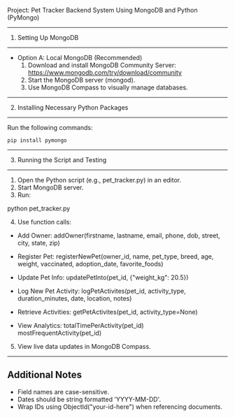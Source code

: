 
Project: Pet Tracker Backend System
Using MongoDB and Python (PyMongo)

-------------------------------
1. Setting Up MongoDB
-------------------------------

- Option A: Local MongoDB (Recommended)
  1. Download and install MongoDB Community Server: https://www.mongodb.com/try/download/community
  2. Start the MongoDB server (mongod).
  3. Use MongoDB Compass to visually manage databases.


-------------------------------
2. Installing Necessary Python Packages
-------------------------------

Run the following commands:

    pip install pymongo
-------------------------------
3. Running the Script and Testing
-------------------------------

1. Open the Python script (e.g., pet_tracker.py) in an editor.
2. Start MongoDB server.
3. Run:

python pet_tracker.py

4. Use function calls:

- Add Owner:
  addOwner(firstname, lastname, email, phone, dob, street, city, state, zip)

- Register Pet:
  registerNewPet(owner_id, name, pet_type, breed, age, weight, vaccinated, adoption_date, favorite_foods)

- Update Pet Info:
  updatePetInto(pet_id, {"weight_kg": 20.5})

- Log New Pet Activity:
  logPetActivites(pet_id, activity_type, duration_minutes, date, location, notes)

- Retrieve Activities:
  getPetActivites(pet_id, activity_type=None)

- View Analytics:
  totalTimePerActivity(pet_id)
  mostFrequentActivity(pet_id)

5. View live data updates in MongoDB Compass.

-------------------------------
Additional Notes
-------------------------------

- Field names are case-sensitive.
- Dates should be string formatted 'YYYY-MM-DD'.
- Wrap IDs using ObjectId("your-id-here") when referencing documents.

